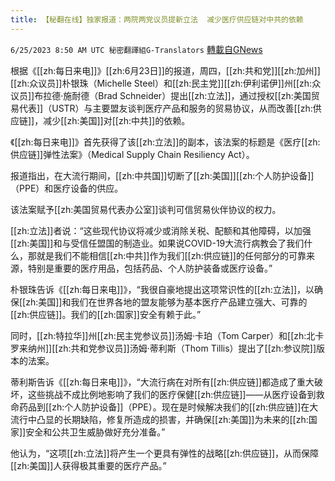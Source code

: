 ```yaml
---
title: 【秘翻在线】独家报道：两院两党议员提新立法  减少医疗供应链对中共的依赖
---
```

`6/25/2023 8:50 AM UTC 秘密翻譯組G-Translators` [轉載自GNews](https://gnews.org/articles/1410788)

根据《[[zh:每日来电]]》[[zh:6月23日]]的报道，周四，[[zh:共和党]][[zh:加州]][[zh:众议员]]朴银珠（Michelle Steel）和[[zh:民主党]][[zh:伊利诺伊]]州[[zh:众议员]]布拉德·施耐德（Brad Schneider）提出[[zh:立法]]，通过授权[[zh:美国贸易代表]]（USTR）与主要盟友谈判医疗产品和服务的贸易协议，从而改善[[zh:供应链]]，减少[[zh:美国]]对[[zh:中共]]的依赖。

《[[zh:每日来电]]》首先获得了该[[zh:立法]]的副本，该法案的标题是《医疗[[zh:供应链]]弹性法案》（Medical Supply Chain Resiliency Act）。

报道指出，在大流行期间，[[zh:中共国]]切断了[[zh:美国]][[zh:个人防护设备]]（PPE）和医疗设备的供应。

该法案赋予[[zh:美国贸易代表办公室]]谈判可信贸易伙伴协议的权力。

[[zh:立法]]者说：“这些现代协议将减少或消除关税、配额和其他障碍，以加强[[zh:美国]]和与受信任盟国的制造业。如果说COVID-19大流行病教会了我们什么，那就是我们不能相信[[zh:中共]]作为我们[[zh:供应链]]的任何部分的可靠来源，特别是重要的医疗用品，包括药品、个人防护装备或医疗设备。”

朴银珠告诉《[[zh:每日来电]]》，“我很自豪地提出这项常识性的[[zh:立法]]，以确保[[zh:美国]]和我们在世界各地的盟友能够为基本医疗产品建立强大、可靠的[[zh:供应链]]。我们的[[zh:国家]]安全有赖于此。”

同时，[[zh:特拉华]]州[[zh:民主党参议员]]汤姆·卡珀（Tom Carper）和[[zh:北卡罗来纳州]][[zh:共和党参议员]]汤姆·蒂利斯（Thom Tillis）提出了[[zh:参议院]]版本的法案。

蒂利斯告诉《[[zh:每日来电]]》，“大流行病在对所有[[zh:供应链]]都造成了重大破坏，这些挑战不成比例地影响了我们的医疗保健[[zh:供应链]]——从医疗设备到救命药品到[[zh:个人防护设备]]（PPE）。现在是时候解决我们的[[zh:供应链]]在大流行中凸显的长期缺陷，修复所造成的损害，并确保[[zh:美国]]为未来的[[zh:国家]]安全和公共卫生威胁做好充分准备。”

他认为，“这项[[zh:立法]]将产生一个更具有弹性的战略[[zh:供应链]]，从而保障[[zh:美国]]人获得极其重要的医疗产品。”
